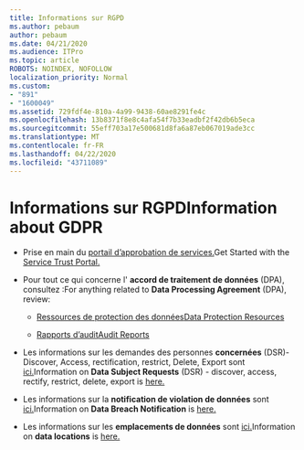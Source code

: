 ```yaml
---
title: Informations sur RGPD
ms.author: pebaum
author: pebaum
ms.date: 04/21/2020
ms.audience: ITPro
ms.topic: article
ROBOTS: NOINDEX, NOFOLLOW
localization_priority: Normal
ms.custom:
- "891"
- "1600049"
ms.assetid: 729fdf4e-810a-4a99-9438-60ae8291fe4c
ms.openlocfilehash: 13b8371f8e8c4afa54f7b33eadbf2f42db6b5eca
ms.sourcegitcommit: 55eff703a17e500681d8fa6a87eb067019ade3cc
ms.translationtype: MT
ms.contentlocale: fr-FR
ms.lasthandoff: 04/22/2020
ms.locfileid: "43711089"
---
```

# <a name="information-about-gdpr"></a><span data-ttu-id="d435b-102">Informations sur RGPD</span><span class="sxs-lookup"><span data-stu-id="d435b-102">Information about GDPR</span></span>

- <span data-ttu-id="d435b-103">Prise en main du [portail d’approbation de services.](https://servicetrust.microsoft.com/ViewPage/GDPRGetStarted)</span><span class="sxs-lookup"><span data-stu-id="d435b-103">Get Started with the [Service Trust Portal.](https://servicetrust.microsoft.com/ViewPage/GDPRGetStarted)</span></span>

- <span data-ttu-id="d435b-104">Pour tout ce qui concerne l' **accord de traitement de données** (DPA), consultez :</span><span class="sxs-lookup"><span data-stu-id="d435b-104">For anything related to **Data Processing Agreement** (DPA), review:</span></span>

  - [<span data-ttu-id="d435b-105">Ressources de protection des données</span><span class="sxs-lookup"><span data-stu-id="d435b-105">Data Protection Resources</span></span>](https://servicetrust.microsoft.com/ViewPage/TrustDocuments)

  - [<span data-ttu-id="d435b-106">Rapports d’audit</span><span class="sxs-lookup"><span data-stu-id="d435b-106">Audit Reports</span></span>](https://servicetrust.microsoft.com/ViewPage/MSComplianceGuide)

- <span data-ttu-id="d435b-107">Les informations sur les demandes des personnes **concernées** (DSR)-Discover, Access, rectification, restrict, Delete, Export sont [ici.](https://docs.microsoft.com/microsoft-365/compliance/gdpr-dsr-office365)</span><span class="sxs-lookup"><span data-stu-id="d435b-107">Information on **Data Subject Requests** (DSR) - discover, access, rectify, restrict, delete, export is [here.](https://docs.microsoft.com/microsoft-365/compliance/gdpr-dsr-office365)</span></span>

- <span data-ttu-id="d435b-108">Les informations sur la **notification de violation de données** sont [ici.](https://servicetrust.microsoft.com/ViewPage/GDPRBreach)</span><span class="sxs-lookup"><span data-stu-id="d435b-108">Information on **Data Breach Notification** is [here.](https://servicetrust.microsoft.com/ViewPage/GDPRBreach)</span></span>

- <span data-ttu-id="d435b-109">Les informations sur les **emplacements de données** sont [ici.](https://products.office.com/where-is-your-data-located?ms.officeurl=datamaps&amp;geo=All#All)</span><span class="sxs-lookup"><span data-stu-id="d435b-109">Information on **data locations** is [here.](https://products.office.com/where-is-your-data-located?ms.officeurl=datamaps&amp;geo=All#All)</span></span>
